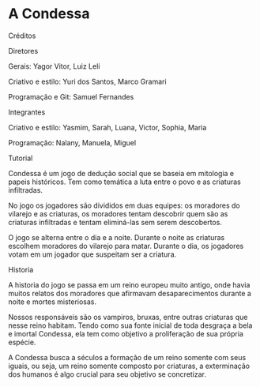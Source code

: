 # A Condessa

Créditos

Diretores

Gerais:
Yagor Vitor,
Luiz Leli

Criativo e estilo:
Yuri dos Santos,
Marco Gramari

Programação e Git:
Samuel Fernandes

Integrantes

Criativo e estilo:
Yasmim,
Sarah,
Luana,
Victor,
Sophia,
Maria

Programação:
Nalany,
Manuela,
Miguel


Tutorial

Condessa é um jogo de dedução social que se baseia
em mitologia e papeis históricos. Tem como temática
a luta entre o povo e as criaturas infiltradas.

No jogo os jogadores são divididos em duas equipes:
os moradores do vilarejo e as criaturas, os moradores
tentam descobrir quem são as criaturas infiltradas e
tentam eliminá-las sem serem descobertos.

O jogo se alterna entre o dia e a noite. Durante o
noite as criaturas escolhem moradores do vilarejo
para matar. Durante o dia, os jogadores votam em
um jogador que suspeitam ser a criatura.


Historia

A historia do jogo se passa em um reino europeu
muito antigo, onde havia muitos relatos dos
moradores que afirmavam desaparecimentos
durante a noite e mortes misteriosas.

Nossos responsáveis são os vampiros, bruxas, entre
outras criaturas que nesse reino habitam. Tendo
como sua fonte inicial de toda desgraça a bela e
imortal Condessa, ela tem como objetivo a
proliferação de sua própria espécie.

A Condessa busca a séculos a formação de um reino
somente com seus iguais, ou seja, um reino somente
composto por criaturas, a exterminação dos
humanos é algo crucial para seu objetivo se
concretizar.





